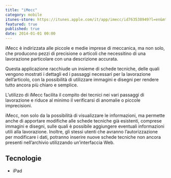 ```yaml
---
title: "iMecc"
category: mobile
itunes-store: https://itunes.apple.com/it/app/imecc/id763538949?l=en&mt=8
featured: true
published: true
date: 2014-01-01 00:00
---
```

iMecc è indirizzata alle piccole e medie imprese di meccanica, ma non solo, che producono pezzi di precisione o articoli che necessitino di una lavorazione particolare con una descrizione accurata.

Questa applicazione racchiude un insieme di schede tecniche, delle quali vengono mostrati i dettagli ed i passaggi necessari per la lavorazione dell’articolo, con la possibilità di utilizzare immagini e disegni per rendere tutto ancora più chiaro e semplice.

L’utilizzo di iMecc facilita il compito dei tecnici nei vari passaggi di lavorazione e riduce al minimo il verificarsi di anomalie o piccole imprecisioni.

iMecc, non solo da la possibilità di visualizzare le informazioni, ma permette anche di apportare modifiche alle schede tecniche già esistenti, comprese immagini e disegni, sulle quali è possibile aggiungere eventuali informazioni utili alla lavorazione. Inoltre, gli stessi utenti che avranno l’autorizzazione per modificare i dati, potranno inserire nuove schede tecniche non ancora presenti nell’archivio utilizzando un’interfaccia Web.

## Tecnologie

- iPad
